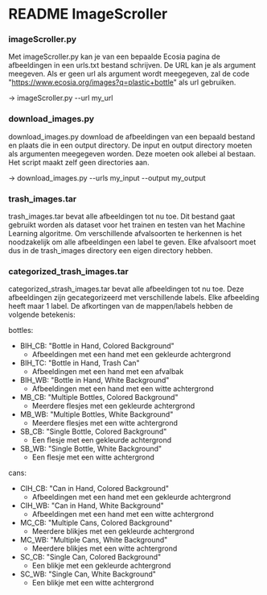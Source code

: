 # README ImageScroller

### imageScroller.py
Met imageScroller.py kan je van een bepaalde Ecosia pagina de afbeeldingen in een urls.txt bestand schrijven. De URL kan je als argument meegeven. Als er geen url als argument wordt meegegeven, zal de code "https://www.ecosia.org/images?q=plastic+bottle" als url gebruiken.

-> imageScroller.py --url my_url

### download_images.py
download_images.py download de afbeeldingen van een bepaald bestand en plaats die in een output directory. De input en output directory moeten als argumenten meegegeven worden. Deze moeten ook allebei al bestaan. Het script maakt zelf geen directories aan. 

-> download_images.py --urls my_input --output my_output

### trash_images.tar
trash_images.tar bevat alle afbeeldingen tot nu toe. Dit bestand gaat gebruikt worden als dataset voor het trainen en testen van het Machine Learning algoritme. Om verschillende afvalsoorten te herkennen is het noodzakelijk om alle afbeeldingen een label te geven. Elke afvalsoort moet dus in de trash_images directory een eigen directory hebben.


### categorized_trash_images.tar
categorized_strash_images.tar bevat alle afbeeldingen tot nu toe. Deze afbeeldingen zijn gecategorizeerd met verschillende labels. Elke afbeelding heeft maar 1 label.
De afkortingen van de mappen/labels hebben de volgende betekenis:

bottles:

* BIH_CB: "Bottle in Hand, Colored Background"
    - Afbeeldingen met een hand met een gekleurde achtergrond
* BIH_TC: "Bottle in Hand, Trash Can"
    - Afbeeldingen met een hand met een afvalbak
* BIH_WB: "Bottle in Hand, White Background"
    - Afbeeldingen met een hand met een witte achtergrond
* MB_CB: "Multiple Bottles, Colored Background"
    - Meerdere flesjes met een gekleurde achtergrond
* MB_WB: "Multiple Bottles, White Background"
    - Meerdere flesjes met een witte achtergrond
* SB_CB: "Single Bottle, Colored Background"
    - Een flesje met een gekleurde achtergrond
* SB_WB: "Single Bottle, White Background"
    - Een flesje met een witte achtergrond

cans:

* CIH_CB: "Can in Hand, Colored Background"
    - Afbeeldingen met een hand met een gekleurde achtergrond
* CIH_WB: "Can in Hand, White Background"
    - Afbeeldingen met een hand met een witte achtergrond
* MC_CB: "Multiple Cans, Colored Background"
    - Meerdere blikjes met een gekleurde achtergrond
* MC_WB: "Multiple Cans, White Background"
    - Meerdere blikjes met een witte achtergrond
* SC_CB: "Single Can, Colored Background"
    - Een blikje met een gekleurde achtergrond
* SC_WB: "Single Can, White Background"
    - Een blikje met een witte achtergrond
